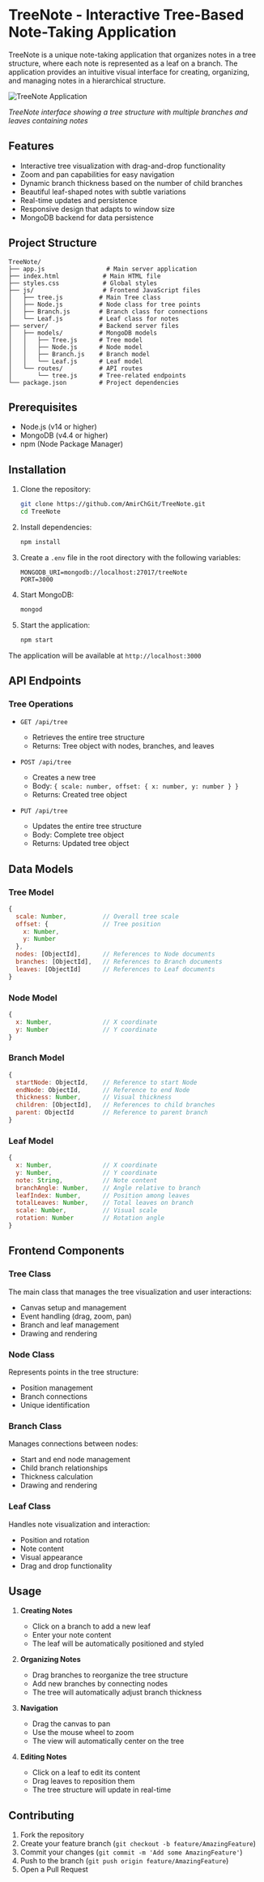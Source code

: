 # TreeNote - Interactive Tree-Based Note-Taking Application

TreeNote is a unique note-taking application that organizes notes in a tree structure, where each note is represented as a leaf on a branch. The application provides an intuitive visual interface for creating, organizing, and managing notes in a hierarchical structure.

![TreeNote Application](screenshots/treeNote.png)

*TreeNote interface showing a tree structure with multiple branches and leaves containing notes*

## Features

- Interactive tree visualization with drag-and-drop functionality
- Zoom and pan capabilities for easy navigation
- Dynamic branch thickness based on the number of child branches
- Beautiful leaf-shaped notes with subtle variations
- Real-time updates and persistence
- Responsive design that adapts to window size
- MongoDB backend for data persistence

## Project Structure

```
TreeNote/
├── app.js                 # Main server application
├── index.html            # Main HTML file
├── styles.css            # Global styles
├── js/                   # Frontend JavaScript files
│   ├── tree.js          # Main Tree class
│   ├── Node.js          # Node class for tree points
│   ├── Branch.js        # Branch class for connections
│   └── Leaf.js          # Leaf class for notes
├── server/              # Backend server files
│   ├── models/          # MongoDB models
│   │   ├── Tree.js      # Tree model
│   │   ├── Node.js      # Node model
│   │   ├── Branch.js    # Branch model
│   │   └── Leaf.js      # Leaf model
│   └── routes/          # API routes
│       └── tree.js      # Tree-related endpoints
└── package.json         # Project dependencies
```

## Prerequisites

- Node.js (v14 or higher)
- MongoDB (v4.4 or higher)
- npm (Node Package Manager)

## Installation

1. Clone the repository:
   ```bash
   git clone https://github.com/AmirChGit/TreeNote.git
   cd TreeNote
   ```

2. Install dependencies:
   ```bash
   npm install
   ```

3. Create a `.env` file in the root directory with the following variables:
   ```
   MONGODB_URI=mongodb://localhost:27017/treeNote
   PORT=3000
   ```

4. Start MongoDB:
   ```bash
   mongod
   ```

5. Start the application:
   ```bash
   npm start
   ```

The application will be available at `http://localhost:3000`

## API Endpoints

### Tree Operations

- `GET /api/tree`
  - Retrieves the entire tree structure
  - Returns: Tree object with nodes, branches, and leaves

- `POST /api/tree`
  - Creates a new tree
  - Body: `{ scale: number, offset: { x: number, y: number } }`
  - Returns: Created tree object

- `PUT /api/tree`
  - Updates the entire tree structure
  - Body: Complete tree object
  - Returns: Updated tree object

## Data Models

### Tree Model
```javascript
{
  scale: Number,          // Overall tree scale
  offset: {               // Tree position
    x: Number,
    y: Number
  },
  nodes: [ObjectId],      // References to Node documents
  branches: [ObjectId],   // References to Branch documents
  leaves: [ObjectId]      // References to Leaf documents
}
```

### Node Model
```javascript
{
  x: Number,              // X coordinate
  y: Number               // Y coordinate
}
```

### Branch Model
```javascript
{
  startNode: ObjectId,    // Reference to start Node
  endNode: ObjectId,      // Reference to end Node
  thickness: Number,      // Visual thickness
  children: [ObjectId],   // References to child branches
  parent: ObjectId        // Reference to parent branch
}
```

### Leaf Model
```javascript
{
  x: Number,              // X coordinate
  y: Number,              // Y coordinate
  note: String,           // Note content
  branchAngle: Number,    // Angle relative to branch
  leafIndex: Number,      // Position among leaves
  totalLeaves: Number,    // Total leaves on branch
  scale: Number,          // Visual scale
  rotation: Number        // Rotation angle
}
```

## Frontend Components

### Tree Class
The main class that manages the tree visualization and user interactions:
- Canvas setup and management
- Event handling (drag, zoom, pan)
- Branch and leaf management
- Drawing and rendering

### Node Class
Represents points in the tree structure:
- Position management
- Branch connections
- Unique identification

### Branch Class
Manages connections between nodes:
- Start and end node management
- Child branch relationships
- Thickness calculation
- Drawing and rendering

### Leaf Class
Handles note visualization and interaction:
- Position and rotation
- Note content
- Visual appearance
- Drag and drop functionality

## Usage

1. **Creating Notes**
   - Click on a branch to add a new leaf
   - Enter your note content
   - The leaf will be automatically positioned and styled

2. **Organizing Notes**
   - Drag branches to reorganize the tree structure
   - Add new branches by connecting nodes
   - The tree will automatically adjust branch thickness

3. **Navigation**
   - Drag the canvas to pan
   - Use the mouse wheel to zoom
   - The view will automatically center on the tree

4. **Editing Notes**
   - Click on a leaf to edit its content
   - Drag leaves to reposition them
   - The tree structure will update in real-time

## Contributing

1. Fork the repository
2. Create your feature branch (`git checkout -b feature/AmazingFeature`)
3. Commit your changes (`git commit -m 'Add some AmazingFeature'`)
4. Push to the branch (`git push origin feature/AmazingFeature`)
5. Open a Pull Request